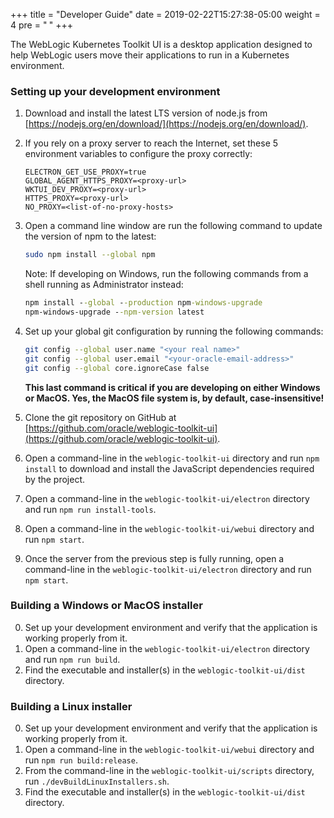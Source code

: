 +++
title = "Developer Guide"
date = 2019-02-22T15:27:38-05:00
weight = 4
pre = "<b> </b>"
+++

The WebLogic Kubernetes Toolkit UI is a desktop application designed to help WebLogic users move their applications to run in a Kubernetes environment.

### Setting up your development environment
1. Download and install the latest LTS version of node.js from [https://nodejs.org/en/download/](https://nodejs.org/en/download/).
2. If you rely on a proxy server to reach the Internet, set these 5 environment variables to configure the proxy correctly:
   ```
   ELECTRON_GET_USE_PROXY=true
   GLOBAL_AGENT_HTTPS_PROXY=<proxy-url>
   WKTUI_DEV_PROXY=<proxy-url>
   HTTPS_PROXY=<proxy-url>
   NO_PROXY=<list-of-no-proxy-hosts>
   ```
3. Open a command line window are run the following command to update the version of npm to the latest:
   ```bash
   sudo npm install --global npm
   ```
   Note: If developing on Windows, run the following commands from a shell running as Administrator instead:
   ```cmd
   npm install --global --production npm-windows-upgrade
   npm-windows-upgrade --npm-version latest
   ```
4. Set up your global git configuration by running the following commands:
   ```bash
   git config --global user.name "<your real name>"
   git config --global user.email "<your-oracle-email-address>"
   git config --global core.ignoreCase false
   ```
   **This last command is critical if you are developing on either Windows or MacOS.  Yes, the MacOS file system
   is, by default, case-insensitive!**

5. Clone the git repository on GitHub at [https://github.com/oracle/weblogic-toolkit-ui](https://github.com/oracle/weblogic-toolkit-ui).
6. Open a command-line in the `weblogic-toolkit-ui` directory and run `npm install` to download and install the JavaScript dependencies required by the project.
7. Open a command-line in the `weblogic-toolkit-ui/electron` directory and run `npm run install-tools`.
8. Open a command-line in the `weblogic-toolkit-ui/webui` directory and run `npm start`.
9. Once the server from the previous step is fully running, open a command-line in the `weblogic-toolkit-ui/electron` directory and run `npm start`.

### Building a Windows or MacOS installer
0. Set up your development environment and verify that the application is working properly from it.
1. Open a command-line in the `weblogic-toolkit-ui/electron` directory and run `npm run build`.
2. Find the executable and installer(s) in the `weblogic-toolkit-ui/dist` directory.

### Building a Linux installer
0. Set up your development environment and verify that the application is working properly from it.
1. Open a command-line in the `weblogic-toolkit-ui/webui` directory and run `npm run build:release`.
2. From the command-line in the `weblogic-toolkit-ui/scripts` directory, run `./devBuildLinuxInstallers.sh`.
3. Find the executable and installer(s) in the `weblogic-toolkit-ui/dist` directory.
